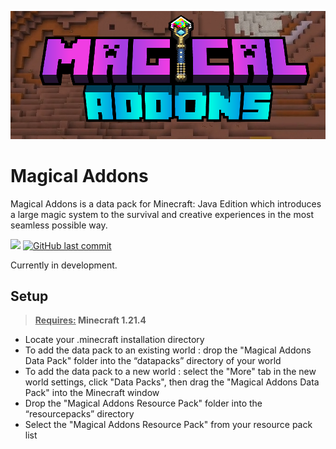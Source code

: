 ![Banner image](src/thumbnail.png)
# Magical Addons

Magical Addons is a data pack for Minecraft: Java Edition which introduces a large magic system to the survival and creative experiences in the most seamless possible way.

[![](https://img.shields.io/github/v/release/Jatzylap/Magical-Addons?include_prereleases&label=pre-release&logo=github)](https://github.com/Jatzylap/Magical-Addons/releases/tag/alpha)
[![GitHub last commit](https://img.shields.io/github/last-commit/Jatzylap/Magical-Addons?logo=git&logoColor=white)](https://github.com/Jatzylap/Magical-Addons/commits/main)

Currently in development.

## Setup
> **<ins>Requires:</ins> Minecraft 1.21.4**
- Locate your .minecraft installation directory
- To add the data pack to an existing world : drop the "Magical Addons Data Pack" folder into the “datapacks” directory of your world
- To add the data pack to a new world : select the "More" tab in the new world settings, click "Data Packs", then drag the "Magical Addons Data Pack" into the Minecraft window
- Drop the "Magical Addons Resource Pack" folder into the “resourcepacks” directory
- Select the "Magical Addons Resource Pack" from your resource pack list
